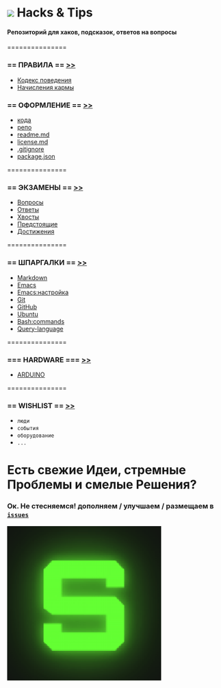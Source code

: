 ![](https://avatars0.githubusercontent.com/u/6559911?s=28) Hacks & Tips
===

#### Репозиторий для хаков, подсказок, ответов на вопросы

===============

### == ПРАВИЛА == [>>](DOCS/RULES)

 - [Кодекс поведения](DOCS/RULES/CULTURE.md)
 - [Начисления кармы](DOCS/RULES/KARMA.md)

### == ОФОРМЛЕНИЕ == [>>](UX/UI)

 - [кода](DOCS/RULES/CODING.md)
 - [репо](DOCS/RULES/REPOS.md)
 - [readme.md](DOCS/RULES/UX/UI/readme.md)
 - [license.md](DOCS/RULES/UX/UI/license.md)
 - [.gitignore](DOCS/RULES/UX/UI/.gitignore.md)
 - [package.json](DOCS/RULES/UX/UI/package.json)
 
===============

### == ЭКЗАМЕНЫ == [>>](TEST)

 - [Вопросы](EXAMS/QUESTIONS)
 - [Ответы](EXAMS/ANSWERS)
 - [Хвосты](EXAMS/arrears.md)
 - [Предстоящие](EXAMS/coming.md)
 - [Достижения](karma.md)

===============

### == ШПАРГАЛКИ == [>>](CHEATSHEETS)

 - [Markdown](CHEATSHEETS/draft/Markdown.md)
 - [Emacs](CHEATSHEETS/draft/Emacs.md)
 - [Emacs:настройка](CHEATSHEETS/emacs-setup.md)
 - [Git](CHEATSHEETS/Git.Hub.md)
 - [GitHub](CHEATSHEETS/draft/GitHub.md)
 - [Ubuntu](CHEATSHEETS/draft/Ubuntu.md)
 - [Bash:commands](CHEATSHEETS/draft/bash:commands.md)
 - [Query-language](CHEATSHEETS/Query-language.md)

===============

### === HARDWARE === [>>](HARDWARE)
 
 - [ARDUINO](HARDWARE/ARDUINO/README.md)

===============

### == WISHLIST == [>>](WISHLIST)

 - `люди`
 - `события`
 - `оборудование`
 - `...`

# Есть свежие Идеи, стремные Проблемы и смелые Решения? 
### Ок. Не стесняемся! дополняем / улучшаем / размещаем в [`issues`](https://github.com/soda-io/Hacks-and-Tips/issues/new)

![](./img/SODA.gif)
